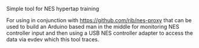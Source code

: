 Simple tool for NES hypertap training

For using in conjunction with https://github.com/rib/nes-proxy that can be used
to build an Arduino based man in the middle for monitoring NES controller input
and then using a USB NES controller adapter to access the data via evdev which
this tool traces.
